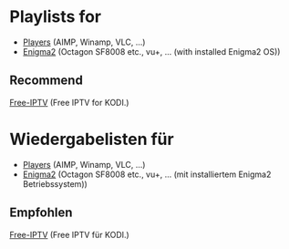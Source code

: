 # Playlists for

* [Players](https://github.com/Paderman/Free-Internet-Radio/tree/main/Playlist) (AIMP, Winamp, VLC, ...)
* [Enigma2](https://github.com/Paderman/Free-Internet-Radio/tree/main/Enigma2) (Octagon SF8008 etc., vu+, ... (with installed Enigma2 OS))

## Recommend ##
[Free-IPTV](https://github.com/Free-IPTV/Countries) (Free IPTV for KODI.)

# Wiedergabelisten für

* [Players](https://github.com/Paderman/Free-Internet-Radio/tree/main/Playlist) (AIMP, Winamp, VLC, ...)
* [Enigma2](https://github.com/Paderman/Free-Internet-Radio/tree/main/Enigma2) (Octagon SF8008 etc., vu+, ... (mit installiertem Enigma2 Betriebssystem))

## Empfohlen ##
[Free-IPTV](https://github.com/Free-IPTV/Countries) (Free IPTV für KODI.)
